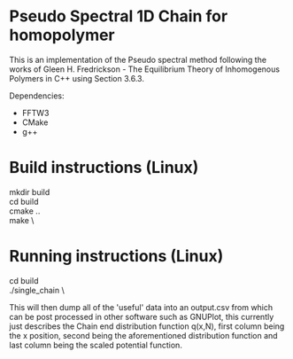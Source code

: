 # Pseudo Spectral 1D Chain for homopolymer

This is an implementation of the Pseudo spectral method following the works
of Gleen H. Fredrickson - The Equilibrium Theory of Inhomogenous Polymers in
C++ using Section 3.6.3.

Dependencies:
- FFTW3
- CMake
- g++

# Build instructions (Linux)

mkdir build \
cd build \
cmake .. \
make \

# Running instructions (Linux)

cd build \
./single_chain \

This will then dump all of the 'useful' data into an output.csv from which can
be post processed in other software such as GNUPlot, this currently just describes the
Chain end distribution function q(x,N), first column being the x position, second
being the aforementioned distribution function and last column being the scaled potential
function.

